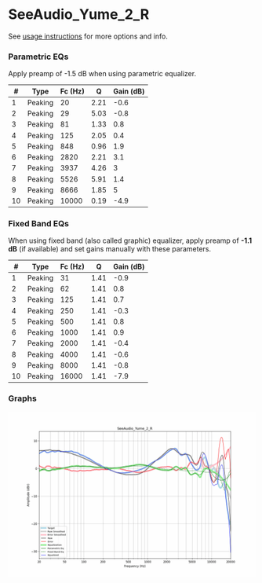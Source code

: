 # SeeAudio_Yume_2_R
See [usage instructions](https://github.com/jaakkopasanen/AutoEq#usage) for more options and info.

### Parametric EQs
Apply preamp of -1.5 dB when using parametric equalizer.

|   # | Type    |   Fc (Hz) |    Q |   Gain (dB) |
|-----|---------|-----------|------|-------------|
|   1 | Peaking |        20 | 2.21 |        -0.6 |
|   2 | Peaking |        29 | 5.03 |        -0.8 |
|   3 | Peaking |        81 | 1.33 |         0.8 |
|   4 | Peaking |       125 | 2.05 |         0.4 |
|   5 | Peaking |       848 | 0.96 |         1.9 |
|   6 | Peaking |      2820 | 2.21 |         3.1 |
|   7 | Peaking |      3937 | 4.26 |         3   |
|   8 | Peaking |      5526 | 5.91 |         1.4 |
|   9 | Peaking |      8666 | 1.85 |         5   |
|  10 | Peaking |     10000 | 0.19 |        -4.9 |

### Fixed Band EQs
When using fixed band (also called graphic) equalizer, apply preamp of **-1.1 dB** (if available) and set gains manually with these parameters.

|   # | Type    |   Fc (Hz) |    Q |   Gain (dB) |
|-----|---------|-----------|------|-------------|
|   1 | Peaking |        31 | 1.41 |        -0.9 |
|   2 | Peaking |        62 | 1.41 |         0.8 |
|   3 | Peaking |       125 | 1.41 |         0.7 |
|   4 | Peaking |       250 | 1.41 |        -0.3 |
|   5 | Peaking |       500 | 1.41 |         0.8 |
|   6 | Peaking |      1000 | 1.41 |         0.9 |
|   7 | Peaking |      2000 | 1.41 |        -0.4 |
|   8 | Peaking |      4000 | 1.41 |        -0.6 |
|   9 | Peaking |      8000 | 1.41 |        -0.8 |
|  10 | Peaking |     16000 | 1.41 |        -7.9 |

### Graphs
![](./SeeAudio_Yume_2_R.png)
